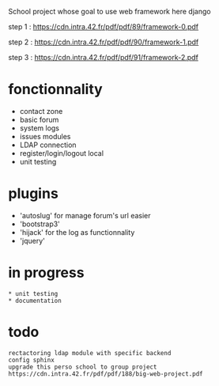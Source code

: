 School project whose goal to use web framework here django

step 1 : https://cdn.intra.42.fr/pdf/pdf/89/framework-0.pdf

step 2 : https://cdn.intra.42.fr/pdf/pdf/90/framework-1.pdf

step 3 : https://cdn.intra.42.fr/pdf/pdf/91/framework-2.pdf

fonctionnality
=====================
   * contact zone
   * basic forum
   * system logs
   * issues modules
   * LDAP connection
   * register/login/logout local
   * unit testing

plugins
=====================
   * 'autoslug' for manage forum's url easier
   * 'bootstrap3' 
   * 'hijack' for the log as functionnality
   * 'jquery'

in progress
=====================
    * unit testing
    * documentation

todo
=====================
    rectactoring ldap module with specific backend
    config sphinx
    upgrade this perso school to group project https://cdn.intra.42.fr/pdf/pdf/188/big-web-project.pdf

